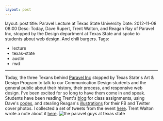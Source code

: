 ```yaml
---
layout: post
---
```

layout: post
title: Paravel Lecture at Texas State University
Date: 2012-11-08 08:00
Desc: Today, Dave Rupert, Trent Walton, and Reagan Ray of Paravel Inc, stopped by the Design department at Texas State and spoke to students about web design. And chili burgers.
Tags:
- lecture
- texas-state
- austin
- rwd
---
Today, the three Texans behind <a href="http://www.paravelinc.com">Paravel Inc</a> stopped by Texas State's Art &amp; Design Program to talk to our Communication Design students and the general public about their history, their process, and responsive web design. I've been excited for so long to have them come in and speak. Students have been reading Trent's <a href="http://www.trentwalton.com">blog</a> for class assignments, using Dave's <a href="https://github.com/davatron5000">codes</a>, and stealing Reagan's <a href="http://reaganray.com/">illustrations</a> for their FB and Twitter cover photos.
I collected a set of tweets from the event <a href="http://storify.com/samkap/paravel-lecture-texas-state-university" target="_blank">here</a>. Trent Walton wrote a note about it <a href="http://trentwalton.com/2012/11/08/thank-you-texas-state/" target="_blank">here</a>.
<img src="http://www.samkapila.com/parts/images/paravel.jpg" alt="the paravel guys at texas state">